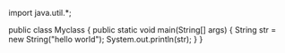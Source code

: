 import java.util.*;

public class Myclass {
    public static void main(String[] args) {
        String str = new String("hello world");
        System.out.println(str);
    }
}

